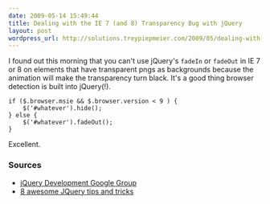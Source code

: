 ```yaml
---
date: 2009-05-14 15:49:44
title: Dealing with the IE 7 (and 8) Transparency Bug with jQuery
layout: post
wordpress_url: http://solutions.treypiepmeier.com/2009/05/dealing-with-the-ie-7-transparency-bug-with-jquery/
---
```

I found out this morning that you can't use jQuery's `fadeIn` or `fadeOut` in IE 7 or 8 on elements that have transparent pngs as backgrounds because the animation will make the transparency turn black.  It's a good thing browser detection is built into jQuery(!).

    if ($.browser.msie && $.browser.version < 9 ) {
        $('#whatever').hide();
    } else {
        $('#whatever').fadeOut();
    }

Excellent.

### Sources

* [jQuery Development Google Group](http://groups.google.com/group/jquery-dev/msg/f3bc9685ccb40e70)
* [8 awesome JQuery tips and tricks](http://www.catswhocode.com/blog/8-awesome-jquery-tips-and-tricks)
